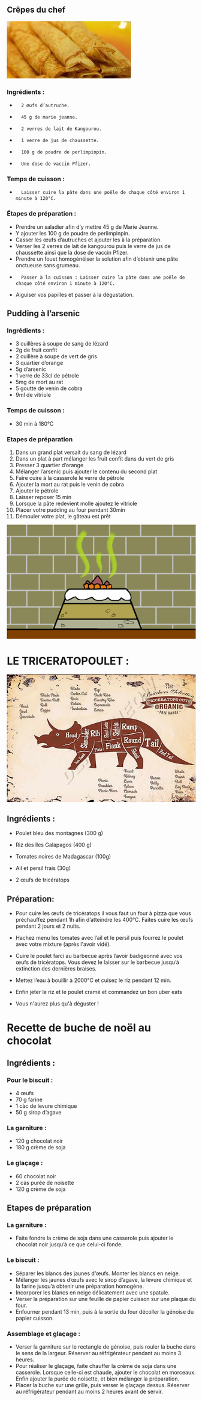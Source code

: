 ## Crêpes du chef

![Crèpe qui donne faim.](Images/crepes.png "Crèpes.")

### Ingrédients :
-       2 œufs d’autruche.
-       45 g de marie jeanne.
-       2 verres de lait de Kangourou.
-       1 verre de jus de chaussette.
-       100 g de poudre de perlimpinpin. 
-       Une dose de vaccin Pfizer.
 
### Temps de cuisson : 
 
-       Laisser cuire la pâte dans une poêle de chaque côté environ 1 minute à 120°C.
 
### Étapes de préparation : 
 
-   Prendre un saladier afin d’y mettre 45 g de Marie Jeanne.
-   Y ajouter les 100 g de poudre de perlimpinpin.
-   Casser les œufs d’autruches et ajouter les à la préparation.
-   Verser les 2 verres de lait de kangourou puis le verre de jus de chaussette ainsi que la dose de vaccin Pfizer.
-   Prendre un fouet homogénéiser la solution afin d’obtenir une pâte onctueuse sans grumeau.
-       Passer à la cuisson : Laisser cuire la pâte dans une poêle de chaque côté environ 1 minute à 120°C.
-   Aiguiser vos papilles et passer à la dégustation.

## Pudding à l’arsenic
### Ingrédients :
* 3 cuillères à soupe de sang de lézard
* 2g de fruit confit
* 2 cuillère à soupe de vert de gris
* 3 quartier d’orange
* 5g d’arsenic
* 1 verre de 33cl de pétrole
* 5mg de mort au rat
* 5 goutte de venin de cobra
* 9ml de vitriole

### Temps de cuisson :
* 30 min à 180°C

### Etapes de préparation
1. Dans un grand plat versait du sang de lézard
2. Dans un plat à part mélanger les fruit confit dans du vert de gris
3. Presser 3 quartier d’orange
4. Mélanger l’arsenic puis ajouter le contenu du second plat
5. Faire cuire à la casserole le verre de pétrole
6. Ajouter la mort au rat puis le venin de cobra
7. Ajouter le pétrole
8. Laisser reposer 15 min
9. Lorsque la pâte redevient molle ajoutez le vitriole
10. Placer votre pudding au four pendant 30min
11. Démouler votre plat, le gâteau est prêt 

![Aperçu du gâteau.](Images/pudding.png "Aperçu du gâteau.")

# LE TRICERATOPOULET : #

![image de triceratops](/triceratops.jpg "Il est bo hein")

## Ingrédients : ##

* Poulet bleu des montagnes (300 g)

* Riz des îles Galapagos (400 g)

* Tomates noires de Madagascar (100g)

* Ail et persil frais (30g)

* 2 œufs de tricératops

##  Préparation: ##

* Pour cuire les œufs de tricératops il vous faut un four à pizza que vous préchauffez pendant 1h afin d’atteindre les 400°C. Faites cuire les œufs pendant 2 jours et 2 nuits.

* Hachez menu les tomates avec l’ail et le persil puis fourrez le poulet avec votre mixture (après l'avoir vidé).

* Cuire le poulet farci au barbecue après l’avoir badigeonné avec vos œufs de tricératops. Vous devez le laisser sur le barbecue jusqu’à extinction des dernières braises.

* Mettez l’eau à bouillir à 2000°C et cuisez le riz pendant 12 min.

* Enfin jeter le riz et le poulet cramé et commandez un bon uber eats

* Vous n'aurez plus qu'à déguster !

# Recette de buche de noël au chocolat

## Ingrédients :

### Pour le biscuit :

* 4 œufs
* 70 g farine
* 1 càc de levure chimique
* 50 g sirop d’agave

### La garniture :

* 120 g chocolat noir
* 180 g crème de soja

### Le glaçage : 

* 60 chocolat noir
* 2 càs purée de noisette
* 120 g crème de soja

## Etapes de préparation

### La garniture :

* Faite fondre la crème de soja dans une casserole puis ajouter le chocolat noir jusqu’à ce que celui-ci fonde.

### Le biscuit :

* Séparer les blancs des jaunes d’œufs. Monter les blancs en neige.
* Mélanger les jaunes d’œufs avec le sirop d’agave, la levure chimique et la farine jusqu’à obtenir une préparation homogène.
* Incorporer les blancs en neige délicatement avec une spatule. 
* Verser la préparation sur une feuille de papier cuisson sur une plaque du four.
* Enfourner pendant 13 min, puis à la sortie du four décoller la génoise du papier cuisson.

### Assemblage et glaçage :

* Verser la garniture sur le rectangle de génoise, puis rouler la buche dans le sens de la largeur. Réserver au réfrigérateur pendant au moins 3 heures.
* Pour réaliser le glaçage, faite chauffer la crème de soja dans une casserole. Lorsque celle-ci est chaude, ajouter le chocolat en morceaux. Enfin ajouter la purée de noisette, et bien mélanger la préparation.
* Placer la buche sur une grille, puis verser le glaçage dessus. Réserver au réfrigérateur pendant au moins 2 heures avant de servir.

